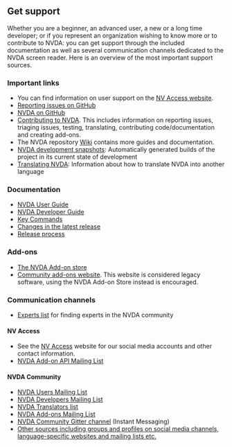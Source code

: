 ## Get support

Whether you are a beginner, an advanced user, a new or a long time developer; or if you represent an organization wishing to know more or to contribute to NVDA: you can get support through the included documentation as well as several communication channels dedicated to the NVDA screen reader.
Here is an overview of the most important support sources.

### Important links

* You can find information on user support on the [NV Access website](https://www.nvaccess.org/get-help/).
* [Reporting issues on GitHub](../issues/readme.md)
* [NVDA on GitHub](https://github.com/nvaccess/nvda)
* [Contributing to NVDA](../../.github/CONTRIBUTING.md).
This includes information on reporting issues, triaging issues, testing, translating, contributing code/documentation and creating add-ons.
* The NVDA repository [Wiki](https://github.com/nvaccess/nvda/wiki) contains more guides and documentation.
* [NVDA development snapshots](https://download.nvaccess.org/snapshots/alpha/): Automatically generated builds of the project in its current state of development
* [Translating NVDA](../translating/readme.md): Information about how to translate NVDA into another language

### Documentation

* [NVDA User Guide](https://download.nvaccess.org/documentation/userGuide.html)
* [NVDA Developer Guide](https://download.nvaccess.org/documentation/developerGuide.html)
* [Key Commands](https://download.nvaccess.org/documentation/keyCommands.html)
* [Changes in the latest release](https://download.nvaccess.org/documentation/changes.html)
* [Release process](./releaseProcess.md)

### Add-ons

* [The NVDA Add-on store](https://download.nvaccess.org/documentation/userGuide.html#AddonsManager)
* [Community add-ons website](https://addons.nvda-project.org/).
This website is considered legacy software, using the NVDA Add-on Store instead is encouraged.

### Communication channels

* [Experts list](./expertsList.md) for finding experts in the NVDA community

#### NV Access

* See the [NV Access](https://www.nvaccess.org/contact-us/) website for our social media accounts and other contact information.
* [NVDA Add-on API Mailing List](https://groups.google.com/a/nvaccess.org/g/nvda-api)

#### NVDA Community

* [NVDA Users Mailing List](https://groups.google.com/a/nvaccess.org/g/nvda-users)
* [NVDA Developers Mailing List](https://groups.io/g/nvda-devel)
* [NVDA Translators list](https://groups.io/g/nvda-translations)
* [NVDA Add-ons Mailing List](https://groups.io/g/nvda-addons)
* [NVDA Community Gitter channel](https://gitter.im/nvaccess/NVDA) (Instant Messaging)
* [Other sources including groups and profiles on social media channels, language-specific websites and mailing lists etc.](https://github.com/nvaccess/nvda/wiki/Connect)
